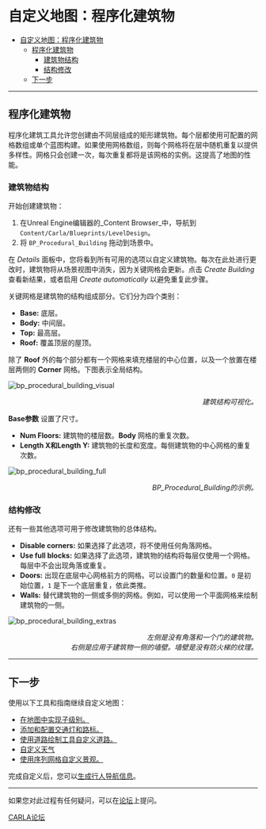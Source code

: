 # 自定义地图：程序化建筑物

- [自定义地图：程序化建筑物](#自定义地图程序化建筑物)
	- [程序化建筑物](#程序化建筑物)
		- [建筑物结构](#建筑物结构)
		- [结构修改](#结构修改)
	- [下一步](#下一步)

---

## 程序化建筑物

程序化建筑工具允许您创建由不同层组成的矩形建筑物。每个层都使用可配置的网格数组或单个蓝图构建。如果使用网格数组，则每个网格将在层中随机重复以提供多样性。网格只会创建一次，每次重复都将是该网格的实例。这提高了地图的性能。

### 建筑物结构

开始创建建筑物：

1. 在Unreal Engine编辑器的_Content Browser_中，导航到 `Content/Carla/Blueprints/LevelDesign`。
2. 将 `BP_Procedural_Building` 拖动到场景中。

在 _Details_ 面板中，您将看到所有可用的选项以自定义建筑物。每次在此处进行更改时，建筑物将从场景视图中消失，因为关键网格会更新。点击 _Create Building_ 查看新结果，或者启用 _Create automatically_ 以避免重复此步骤。

关键网格是建筑物的结构组成部分。它们分为四个类别：

- __Base:__ 底层。
- __Body:__ 中间层。
- __Top:__ 最高层。
- __Roof:__ 覆盖顶层的屋顶。

除了 __Roof__ 外的每个部分都有一个网格来填充楼层的中心位置，以及一个放置在楼层两侧的 __Corner__ 网格。下图表示全局结构。

![bp_procedural_building_visual](../img/map_customization/BP_Procedural_Building_Visual.jpg)
<div style="text-align: right"><i>建筑结构可视化。</i></div>

__Base参数__ 设置了尺寸。

- __Num Floors:__ 建筑物的楼层数。__Body__ 网格的重复次数。
- __Length X和Length Y:__ 建筑物的长度和宽度。每侧建筑物的中心网格的重复次数。

![bp_procedural_building_full](../img/map_customization/BP_Procedural_Building_Full.jpg)
<div style="text-align: right"><i>BP_Procedural_Building的示例。</i></div>

### 结构修改

还有一些其他选项可用于修改建筑物的总体结构。

- __Disable corners:__ 如果选择了此选项，将不使用任何角落网格。
- __Use full blocks:__ 如果选择了此选项，建筑物的结构将每层仅使用一个网格。每层中不会出现角落或重复。
- __Doors:__ 出现在底层中心网格前方的网格。可以设置门的数量和位置。`0` 是初始位置，`1` 是下一个底层重复，依此类推。
- __Walls:__ 替代建筑物的一侧或多侧的网格。例如，可以使用一个平面网格来绘制建筑物的一侧。

![bp_procedural_building_extras](../img/map_customization/BP_Procedural_Building_Extras.jpg)
<div style="text-align: right"><i>左侧是没有角落和一个门的建筑物。<br>右侧是应用于建筑物一侧的墙壁。墙壁是没有防火梯的纹理。</i></div>

---

## 下一步

使用以下工具和指南继续自定义地图：

- [在地图中实现子级别。](tuto_M_custom_layers.md)
- [添加和配置交通灯和路标。](tuto_M_custom_add_tl.md)
- [使用道路绘制工具自定义道路。](tuto_M_custom_road_painter.md)
- [自定义天气](tuto_M_custom_weather_landscape.md#weather-customization)
- [使用序列网格自定义景观。](tuto_M_custom_weather_landscape.md#add-serial-meshes)

完成自定义后，您可以[生成行人导航信息](tuto_M_generate_pedestrian_navigation.md)。

---

如果您对此过程有任何疑问，可以在[论坛](https://github.com/carla-simulator/carla/discussions)上提问。

<div class="build-buttons">
<p>
<a href="https://github.com/carla-simulator/carla/discussions" target="_blank" class="btn btn-neutral" title="前往CARLA论坛">
CARLA论坛</a>
</p>
</div>
